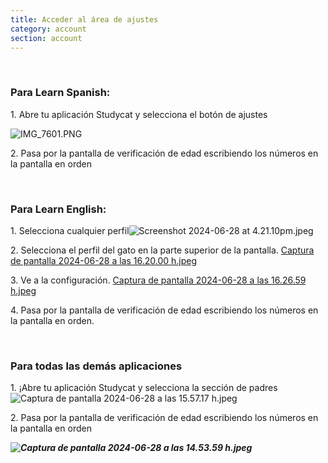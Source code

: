 ```yaml
---
title: Acceder al área de ajustes
category: account
section: account
---
```

 

### **Para Learn Spanish:**

1\. Abre tu aplicación Studycat y selecciona el botón de ajustes

![IMG_7601.PNG](https://help.Studycat.com/hc/article_attachments/34518228606873)

2\. Pasa por la pantalla de verificación de edad escribiendo los números en la pantalla en orden

 

### **Para Learn English:**

1\. Selecciona cualquier perfil![Screenshot 2024-06-28 at 4.21.10pm.jpeg](https://help.Studycat.com/hc/article_attachments/34518228607769)

2\. Selecciona el perfil del gato en la parte superior de la pantalla. [Captura de pantalla 2024-06-28 a las 16.20.00 h.jpeg](https://help.Studycat.com/hc/article_attachments/34518215417241)

3\. Ve a la configuración. [Captura de pantalla 2024-06-28 a las 16.26.59 h.jpeg](https://help.Studycat.com/hc/article_attachments/34518215418265)

4\. Pasa por la pantalla de verificación de edad escribiendo los números en la pantalla en orden.

 

### **Para todas las demás aplicaciones**

1\. ¡Abre tu aplicación Studycat y selecciona la sección de padres![Captura de pantalla 2024-06-28 a las 15.57.17 h.jpeg](https://help.Studycat.com/hc/article_attachments/34518228611353)

2\. Pasa por la pantalla de verificación de edad escribiendo los números en la pantalla en orden

***![Captura de pantalla 2024-06-28 a las 14.53.59 h.jpeg](https://help.Studycat.com/hc/article_attachments/34518215421977)***